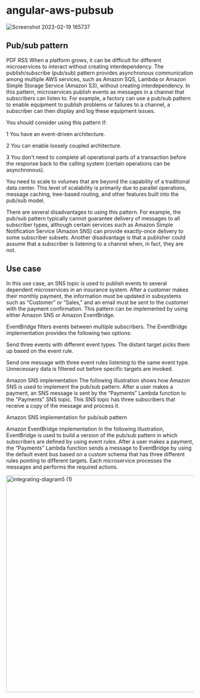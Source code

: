# angular-aws-pubsub

![Screenshot 2023-02-19 165737](https://user-images.githubusercontent.com/93249038/219945109-b7b641ac-7434-43b1-aa0d-ab98d8875190.png)

## Pub/sub pattern
PDF
RSS
When a platform grows, it can be difficult for different microservices to interact without creating interdependency. The publish/subscribe (pub/sub) pattern provides asynchronous communication among multiple AWS services, such as Amazon SQS, Lambda or Amazon Simple Storage Service (Amazon S3), without creating interdependency. In this pattern, microservices publish events as messages in a channel that subscribers can listen to. For example, a factory can use a pub/sub pattern to enable equipment to publish problems or failures to a channel, a subscriber can then display and log these equipment issues.

You should consider using this pattern if:

1 You have an event-driven architecture.

2 You can enable loosely coupled architecture.

3 You don't need to complete all operational parts of a transaction before the response back to the calling system (certain operations can be asynchronous).

You need to scale to volumes that are beyond the capability of a traditional data center. This level of scalability is primarily due to parallel operations, message caching, tree-based routing, and other features built into the pub/sub model.

There are several disadvantages to using this pattern. For example, the pub/sub pattern typically cannot guarantee delivery of messages to all subscriber types, although certain services such as Amazon Simple Notification Service (Amazon SNS) can provide exactly-once delivery to some subscriber subsets. Another disadvantage is that a publisher could assume that a subscriber is listening to a channel when, in fact, they are not.

## Use case
In this use case, an SNS topic is used to publish events to several dependent microservices in an insurance system. After a customer makes their monthly payment, the information must be updated in subsystems such as “Customer” or “Sales,” and an email must be sent to the customer with the payment confirmation. This pattern can be implemented by using either Amazon SNS or Amazon EventBridge.

EventBridge filters events between multiple subscribers. The EventBridge implementation provides the following two options:

Send three events with different event types. The distant target picks them up based on the event rule.

Send one message with three event rules listening to the same event type. Unnecessary data is filtered out before specific targets are invoked.

Amazon SNS implementation
The following illustration shows how Amazon SNS is used to implement the pub/sub pattern. After a user makes a payment, an SNS message is sent by the “Payments” Lambda function to the "Payments" SNS topic. This SNS topic has three subscribers that receive a copy of the message and process it.


  Amazon SNS implementation for pub/sub pattern
        
Amazon EventBridge implementation
In the following illustration, EventBridge is used to build a version of the pub/sub pattern in which subscribers are defined by using event rules. After a user makes a payment, the “Payments” Lambda function sends a message to EventBridge by using the default event bus based on a custom schema that has three different rules pointing to different targets. Each microservice processes the messages and performs the required actions.

        
<img width="581" alt="integrating-diagram5 (1)" src="https://user-images.githubusercontent.com/93249038/219945542-1beeeb43-bbeb-4bca-bc3a-148e81e4a0bd.png">
